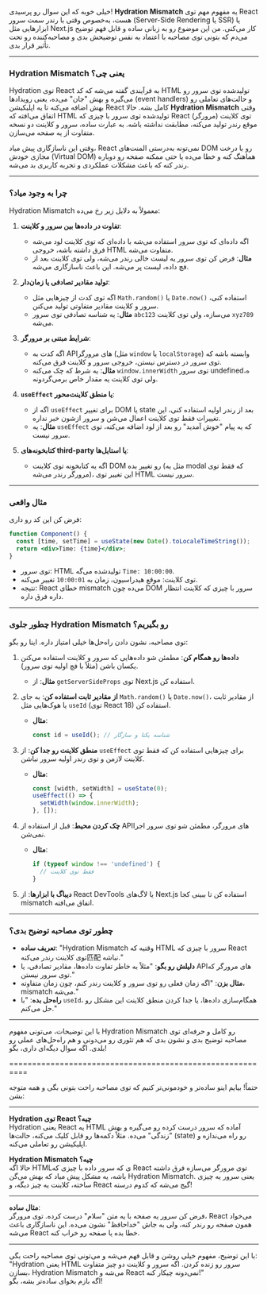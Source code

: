 خیلی خوبه که این سوال رو پرسیدی! **Hydration Mismatch** یه مفهوم مهم توی React هست، به‌خصوص وقتی با رندر سمت سرور (Server-Side Rendering یا SSR) یا ابزارهایی مثل Next.js کار می‌کنی. من این موضوع رو به زبانی ساده و قابل فهم توضیح می‌دم که بتونی توی مصاحبه با اعتماد به نفس توضیحش بدی و مصاحبه‌کننده رو تحت تأثیر قرار بدی.

---

### **Hydration Mismatch یعنی چی؟**
Hydration توی React به فرآیندی گفته می‌شه که کد HTML تولیدشده توی سرور رو می‌گیره و بهش "جان" می‌ده، یعنی رویدادها (event handlers) و حالت‌های تعاملی رو بهش اضافه می‌کنه تا یه اپلیکیشن React کامل بشه. حالا **Hydration Mismatch** وقتی اتفاق می‌افته که HTML تولیدشده توی سرور با چیزی که React توی کلاینت (مرورگر) موقع رندر تولید می‌کنه، مطابقت نداشته باشه. به عبارت ساده، سرور و کلاینت دو نسخه متفاوت از یه صفحه می‌سازن.

وقتی این ناسازگاری پیش میاد، React نمی‌تونه به‌درستی المنت‌های DOM رو با درخت مجازی خودش (Virtual DOM) هماهنگ کنه و خطا می‌ده یا حتی ممکنه صفحه رو دوباره رندر کنه که باعث مشکلات عملکردی و تجربه کاربری بد می‌شه.

---

### **چرا به وجود میاد؟**
Hydration Mismatch معمولاً به دلایل زیر رخ می‌ده:

1. **تفاوت در داده‌ها بین سرور و کلاینت**:  
   - اگه داده‌ای که توی سرور استفاده می‌شه با داده‌ای که توی کلاینت لود می‌شه فرق داشته باشه، خروجی HTML متفاوت می‌شه.  
   - **مثال**: فرض کن توی سرور یه لیست خالی رندر می‌شه، ولی توی کلاینت بعد از فچ داده، لیست پر می‌شه. این باعث ناسازگاری می‌شه.

2. **تولید مقادیر تصادفی یا زمان‌دار**:  
   - اگه توی کدت از چیزهایی مثل `Math.random()` یا `Date.now()` استفاده کنی، سرور و کلاینت مقادیر متفاوتی تولید می‌کنن.  
   - **مثال**: یه شناسه تصادفی توی سرور `abc123` می‌سازه، ولی توی کلاینت `xyz789` می‌شه.

3. **شرایط مبتنی بر مرورگر**:  
   - اگه کدت به APIهای مرورگر (مثل `window` یا `localStorage`) وابسته باشه که توی سرور در دسترس نیستن، خروجی سرور و کلاینت فرق می‌کنه.  
   - **مثال**: یه شرط که چک می‌کنه `window.innerWidth` توی سرور undefinedه، ولی توی کلاینت یه مقدار خاص برمی‌گردونه.

4. **`useEffect` یا منطق کلاینت‌محور**:  
   - اگه از `useEffect` برای تغییر DOM یا state بعد از رندر اولیه استفاده کنی، این تغییرات فقط توی کلاینت اعمال می‌شن و سرور ازشون خبر نداره.  
   - **مثال**: یه `useEffect` که یه پیام "خوش آمدید" رو بعد از لود اضافه می‌کنه، توی سرور نیست.

5. **کتابخونه‌های third-party یا استایل‌ها**:  
   - اگه یه کتابخونه توی کلاینت DOM رو تغییر بده (مثل یه modal که فقط توی مرورگر رندر می‌شه)، این تغییر توی HTML سرور نیست.

---

### **مثال واقعی**
فرض کن این کد رو داری:
```jsx
function Component() {
  const [time, setTime] = useState(new Date().toLocaleTimeString());
  return <div>Time: {time}</div>;
}
```
- توی سرور: HTML تولیدشده می‌گه `Time: 10:00:00`.
- توی کلاینت: موقع هیدراسیون، زمان به `10:00:01` تغییر می‌کنه.
- نتیجه: React خطای mismatch می‌ده چون DOM سرور با چیزی که کلاینت انتظار داره فرق داره.

---

### **چطور جلوی Hydration Mismatch رو بگیریم؟**
توی مصاحبه، نشون دادن راه‌حل‌ها خیلی امتیاز داره. اینا رو بگو:

1. **داده‌ها رو همگام کن**: مطمئن شو داده‌هایی که سرور و کلاینت استفاده می‌کنن یکسان باشن (مثلاً با فچ اولیه توی سرور).
   - **مثال**: از `getServerSideProps` توی Next.js استفاده کن.

2. **از مقادیر ثابت استفاده کن**: به جای `Math.random()` یا `Date.now()`، از مقادیر ثابت یا هوک‌هایی مثل `useId` (توی React 18) استفاده کن.
   - **مثال**:  
     ```jsx
     const id = useId(); // شناسه یکتا و سازگار
     ```

3. **منطق کلاینت رو جدا کن**: از `useEffect` برای چیزهایی استفاده کن که فقط توی کلاینت لازمن و توی رندر اولیه سرور نباشن.
   - **مثال**:  
     ```jsx
     const [width, setWidth] = useState(0);
     useEffect(() => {
       setWidth(window.innerWidth);
     }, []);
     ```

4. **چک کردن محیط**: قبل از استفاده از APIهای مرورگر، مطمئن شو توی سرور اجرا نمی‌شن.
   - **مثال**:  
     ```jsx
     if (typeof window !== 'undefined') {
       // فقط توی کلاینت
     }
     ```

5. **دیباگ با ابزارها**: از React DevTools یا لاگ‌های Next.js استفاده کن تا ببینی کجا mismatch اتفاق می‌افته.

---

### **چطور توی مصاحبه توضیح بدی؟**
- **تعریف ساده**: "Hydration Mismatch وقتیه که HTML سرور با چیزی که React توی کلاینت رندر می‌کنه匹配 نباشه."
- **دلیلش رو بگو**: "مثلاً به خاطر تفاوت داده‌ها، مقادیر تصادفی، یا APIهای مرورگر که توی سرور نیستن."
- **مثال بزن**: "اگه زمان فعلی رو توی سرور و کلاینت رندر کنم، چون زمان متفاوته، mismatch می‌شه."
- **راه‌حل بده**: "با `useId`، همگام‌سازی داده‌ها، یا جدا کردن منطق کلاینت این مشکل رو حل می‌کنم."

---

با این توضیحات، می‌تونی مفهوم Hydration Mismatch رو کامل و حرفه‌ای توی مصاحبه توضیح بدی و نشون بدی که هم تئوری رو می‌دونی و هم راه‌حل‌های عملی رو بلدی. اگه سوال دیگه‌ای داری، بگو!


==========================================================

حتماً! بیایم اینو ساده‌تر و خودمونی‌تر کنیم که توی مصاحبه راحت بتونی بگی و همه متوجه بشن:

---

**Hydration توی React چیه؟**  
Hydration یعنی React یه HTML آماده که سرور درست کرده رو می‌گیره و بهش "زندگی" می‌ده. مثلاً دکمه‌ها رو قابل کلیک می‌کنه، حالت‌ها (state) رو راه می‌ندازه و اپلیکیشن رو تعاملی می‌کنه.

**Hydration Mismatch چیه؟**  
حالا اگه HTMLی که سرور داده با چیزی که React توی مرورگر می‌سازه فرق داشته باشه، یه مشکل پیش میاد که بهش می‌گن Hydration Mismatch. یعنی سرور یه چیزی ساخته، کلاینت یه چیز دیگه، و React گیج می‌شه که کدوم درسته!

---

**مثال ساده**:  
فرض کن سرور یه صفحه با یه متن "سلام" درست کرده. توی مرورگر، React می‌خواد همون صفحه رو رندر کنه، ولی به جاش "خداحافظ" نشون می‌ده. این ناسازگاری باعث می‌شه React خطا بده یا صفحه رو خراب کنه.

---

با این توضیح، مفهوم خیلی روشن و قابل فهم می‌شه و می‌تونی توی مصاحبه راحت بگی:  
"Hydration یعنی HTML سرور رو زنده کردن. اگه سرور و کلاینت دو چیز متفاوت بسازن، Hydration Mismatch می‌شه و React نمی‌دونه چیکار کنه!"  
اگه بازم بخوای ساده‌تر بشه، بگو!